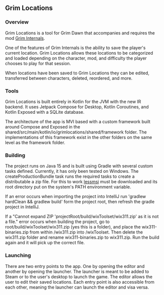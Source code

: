 ## Grim Locations

### Overview
Grim Locations is a tool for Grim Dawn that accompanies and requires the mod [Grim Internals](https://forums.crateentertainment.com/t/tool-grim-internals).

One of the features of Grim Internals is the ability to save the player's current location. Grim Locations allows these locations to be categorized and loaded depending on the character, mod, and difficulty the player chooses to play for that session.

When locations have been saved to Grim Locations they can be edited, transferred between characters, deleted, reordered, and more.

### Tools

Grim Locations is built entirely in Kotlin for the JVM with the new IR backend. It uses Jetpack Compose for Desktop, Kotlin Coroutines, and Kotlin Exposed with a SQLite database.

The architecture of the app is MVI based with a custom framework built around Compose and Exposed in the shared/src/main/kotlin/io/grimlocations/shared/framework folder. The implementations of this framework exist in the other folders on the same level as the framework folder.

### Building
The project runs on Java 15 and is built using Gradle with several custom tasks defined. Currently, it has only been tested on Windows. The createProductionBundle task runs the required tasks to create a distributable a zip file. For this to work [lessmsi](https://lessmsi.activescott.com/) must be downloaded and its root directory put on the system's PATH environment variable.

If an error occurs when importing the project into IntelliJ run 'gradlew hardClean && gradlew build' form the project root, then refresh the gradle project in IntelliJ.

If a "Cannot expand ZIP 'projectRoot/build/wixToolset/wix311.zip' as it is not a file." error occurs when building the project, go to root/build/wixToolset/wix311.zip (yes this is a folder), and place the wix311-binaries.zip from within /wix311.zip into /wixToolset. Then delete the wix311.zip folder and rename wix311-binaries.zip to wix311.zip. Run the build again and it will pick up the correct file.


### Launching

There are two entry points to the app. One by opening the editor and another by opening the launcher. The launcher is meant to be added to Steam or to the user's desktop to launch the game. The editor allows the user to edit their saved locations. Each entry point is also accessible from each other, meaning the launcher can launch the editor and visa versa.


